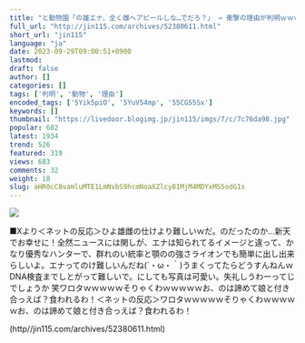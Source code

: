 ```yaml
---
title: "と動物園「の雄エナ、全く雌へアピールしな…でだろ？」 → 衝撃の理由が判明ｗｗｗｗｗ オゲーム速報＠刃"
full_url: "http://jin115.com/archives/52380611.html"
short_url: "jin115"
language: "ja"
date: 2023-09-29T09:00:51+0900
lastmod: 
draft: false
author: []
categories: []
tags: ['判明', '動物', '理由']
encoded_tags: ['5Yik5piO', '5YuV54mp', '55CG55Sx']
keywords: []
thumbnail: "https://livedoor.blogimg.jp/jin115/imgs/7/c/7c76da98.jpg"
popular: 682
latest: 1934
trend: 526
featured: 319
views: 683
comments: 32
weight: 18
slug: aHR0cC8vamluMTE1LmNvbS9hcmNoaXZlcy81MjM4MDYxMS5odG1s
---
```


![](https://livedoor.blogimg.jp/jin115/imgs/7/c/7c76da98.jpg)

■Xより＜ネットの反応＞ひよ雄雌の仕けより難しいｗだ。のだったのか…新天でお幸せに！全然ニュースには関しが、エナは知られてるイメージと違って、かなり優秀なハンターで、群れのい統率と顎のの強さライオンでも簡単に出し出来らしいよ。エナってのけ難しいんだね(´・ω・｀)うまくってたらどうすんねんｗDNA検査までしとがって難しいで。にしても写真は可愛い。失礼しうわーってじでしょうか 笑ワロタｗｗｗｗｗそりゃくわｗｗｗｗｗお、のは諦めて娘と付き合っえば？食われるわ！＜ネットの反応＞ワロタｗｗｗｗｗそりゃくわｗｗｗｗｗお、のは諦めて娘と付き合っえば？食われるわ！

(http//jin115.com/archives/52380611.html)
